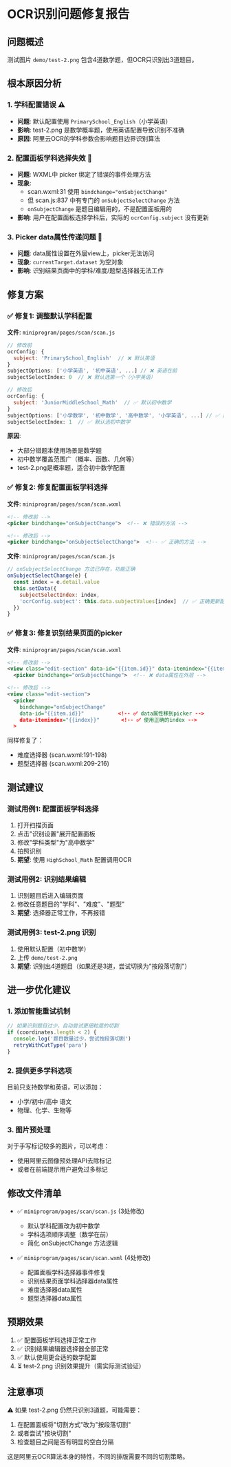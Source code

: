 # OCR识别问题修复报告

## 问题概述

测试图片 `demo/test-2.png` 包含4道数学题，但OCR只识别出3道题目。

## 根本原因分析

### 1. 学科配置错误 ⚠️
- **问题**: 默认配置使用 `PrimarySchool_English`（小学英语）
- **影响**: test-2.png 是数学概率题，使用英语配置导致识别不准确
- **原因**: 阿里云OCR的学科参数会影响题目边界识别算法

### 2. 配置面板学科选择失效 🐛
- **问题**: WXML中 picker 绑定了错误的事件处理方法
- **现象**:
  - scan.wxml:31 使用 `bindchange="onSubjectChange"`
  - 但 scan.js:837 中有专门的 `onSubjectSelectChange` 方法
  - `onSubjectChange` 是题目编辑用的，不是配置面板用的
- **影响**: 用户在配置面板选择学科后，实际的 `ocrConfig.subject` 没有更新

### 3. Picker data属性传递问题 🐛
- **问题**: data属性设置在外层view上，picker无法访问
- **现象**: `currentTarget.dataset` 为空对象
- **影响**: 识别结果页面中的学科/难度/题型选择器无法工作

## 修复方案

### ✅ 修复1: 调整默认学科配置
**文件**: `miniprogram/pages/scan/scan.js`

```javascript
// 修改前
ocrConfig: {
  subject: 'PrimarySchool_English'  // ❌ 默认英语
}
subjectOptions: ['小学英语', '初中英语', ...] // ❌ 英语在前
subjectSelectIndex: 0  // ❌ 默认选第一个（小学英语）

// 修改后
ocrConfig: {
  subject: 'JuniorMiddleSchool_Math'  // ✅ 默认初中数学
}
subjectOptions: ['小学数学', '初中数学', '高中数学', '小学英语', ...] // ✅ 数学在前
subjectSelectIndex: 1  // ✅ 默认选初中数学
```

**原因**:
- 大部分错题本使用场景是数学题
- 初中数学覆盖范围广（概率、函数、几何等）
- test-2.png是概率题，适合初中数学配置

### ✅ 修复2: 修复配置面板学科选择
**文件**: `miniprogram/pages/scan/scan.wxml`

```xml
<!-- 修改前 -->
<picker bindchange="onSubjectChange">  <!-- ❌ 错误的方法 -->

<!-- 修改后 -->
<picker bindchange="onSubjectSelectChange">  <!-- ✅ 正确的方法 -->
```

**文件**: `miniprogram/pages/scan/scan.js`

```javascript
// onSubjectSelectChange 方法已存在，功能正确
onSubjectSelectChange(e) {
  const index = e.detail.value
  this.setData({
    subjectSelectIndex: index,
    'ocrConfig.subject': this.data.subjectValues[index]  // ✅ 正确更新配置
  })
}
```

### ✅ 修复3: 修复识别结果页面的picker
**文件**: `miniprogram/pages/scan/scan.wxml`

```xml
<!-- 修改前 -->
<view class="edit-section" data-id="{{item.id}}" data-itemindex="{{item.index}}">
  <picker bindchange="onSubjectChange">  <!-- ❌ data属性在外层 -->

<!-- 修改后 -->
<view class="edit-section">
  <picker
    bindchange="onSubjectChange"
    data-id="{{item.id}}"           <!-- ✅ data属性移到picker -->
    data-itemindex="{{index}}"       <!-- ✅ 使用正确的index -->
  >
```

同样修复了：
- 难度选择器 (scan.wxml:191-198)
- 题型选择器 (scan.wxml:209-216)

## 测试建议

### 测试用例1: 配置面板学科选择
1. 打开扫描页面
2. 点击"识别设置"展开配置面板
3. 修改"学科类型"为"高中数学"
4. 拍照识别
5. **期望**: 使用 `HighSchool_Math` 配置调用OCR

### 测试用例2: 识别结果编辑
1. 识别题目后进入编辑页面
2. 修改任意题目的"学科"、"难度"、"题型"
3. **期望**: 选择器正常工作，不再报错

### 测试用例3: test-2.png 识别
1. 使用默认配置（初中数学）
2. 上传 `demo/test-2.png`
3. **期望**: 识别出4道题目（如果还是3道，尝试切换为"按段落切割"）

## 进一步优化建议

### 1. 添加智能重试机制
```javascript
// 如果识别题目过少，自动尝试更细粒度的切割
if (coordinates.length < 2) {
  console.log('题目数量过少，尝试按段落切割')
  retryWithCutType('para')
}
```

### 2. 提供更多学科选项
目前只支持数学和英语，可以添加：
- 小学/初中/高中 语文
- 物理、化学、生物等

### 3. 图片预处理
对于手写标记较多的图片，可以考虑：
- 使用阿里云图像预处理API去除标记
- 或者在前端提示用户避免过多标记

## 修改文件清单

- ✅ `miniprogram/pages/scan/scan.js` (3处修改)
  - 默认学科配置改为初中数学
  - 学科选项顺序调整（数学在前）
  - 简化 onSubjectChange 方法逻辑

- ✅ `miniprogram/pages/scan/scan.wxml` (4处修改)
  - 配置面板学科选择器事件修复
  - 识别结果页面学科选择器data属性
  - 难度选择器data属性
  - 题型选择器data属性

## 预期效果

1. ✅ 配置面板学科选择正常工作
2. ✅ 识别结果编辑器选择器全部正常
3. ✅ 默认使用更合适的数学配置
4. ⏳ test-2.png 识别效果提升（需实际测试验证）

## 注意事项

⚠️ 如果 test-2.png 仍然只识别3道题，可能需要：
1. 在配置面板将"切割方式"改为"按段落切割"
2. 或者尝试"按块切割"
3. 检查题目之间是否有明显的空白分隔

这是阿里云OCR算法本身的特性，不同的排版需要不同的切割策略。
